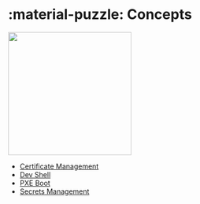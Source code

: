 # :material-puzzle: Concepts

<div class="banner-image-wrapper">
  <img class="banner-image" src="https://images.unsplash.com/photo-1525610877578-d650824ba73a?q=80&w=1492&auto=format&fit=crop&ixlib=rb-4.1.0&ixid=M3wxMjA3fDB8MHxwaG90by1wYWdlfHx8fGVufDB8fHx8fA%3D%3D" style="object-position: 0% 30%; height: 250px;">
</div>

- [Certificate Management](./certificate_management.md)
- [Dev Shell](./development_shell.md)
- [PXE Boot](./pxe_boot.md)
- [Secrets Management](./secrets-management.md)
